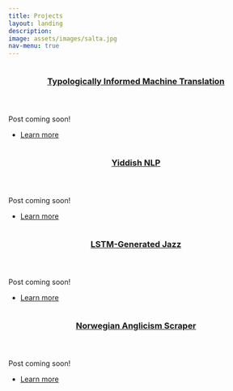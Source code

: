 ```yaml
---
title: Projects
layout: landing
description:
image: assets/images/salta.jpg
nav-menu: true
---
```


<!-- Main -->
<div id="main">

<!-- One -->


<!-- Two -->
<section id="two" class="spotlights">
	<section>
		<a href="typology_translation_project.html" class="image">
			<img src="{% link assets/images/atacama_2.jpg %}" alt="" data-position="center center" />
		</a>
		<div class="content">
			<div class="inner">
				<header class="major">
					<h3><a href="typology_translation_project.html">Typologically Informed Machine Translation</a></h3>
				</header>
				<p>Post coming soon!</p>
				<ul class="actions">
					<li><a href="typology_translation_project.html" class="button next">Learn more</a></li>
				</ul>
			</div>
		</div>
	</section>
	<section>
		<a href="yiddish-nlp.html" class="image">
			<img src="{% link assets/images/machu-picchu_mtns.jpg %}" alt="" data-position="top center" />
		</a>
		<div class="content">
			<div class="inner">
				<header class="major">
					<h3><a href="yiddish-nlp.html">Yiddish NLP</a></h3>
				</header>
				<p>Post coming soon!</p>
				<ul class="actions">
					<li><a href="yiddish-nlp.html" class="button next">Learn more</a></li>
				</ul>
			</div>
		</div>
	</section>
	<section>
		<a href="jazz-lstm.html" class="image">
			<img src="{% link assets/images/bay_daytime.jpg %}" alt="" data-position="25% 25%" />
		</a>
		<div class="content">
			<div class="inner">
				<header class="major">
					<h3><a href="jazz-lstm.html">LSTM-Generated Jazz</a></h3>
				</header>
				<p>Post coming soon!</p>
				<ul class="actions">
					<li><a href="jazz-lstm.html" class="button next">Learn more</a></li>
				</ul>
			</div>
		</div>
	</section>
  <section>
		<a href="angliscraper.html" class="image">
			<img src="{% link assets/images/salt-flats.jpg %}" alt="" data-position="25% 25%" />
		</a>
		<div class="content">
			<div class="inner">
				<header class="major">
					<h3><a href="angliscraper.html">Norwegian Anglicism Scraper</a></h3>
				</header>
				<p>Post coming soon!</p>
				<ul class="actions">
					<li><a href="angliscraper.html" class="button next">Learn more</a></li>
				</ul>
			</div>
		</div>
	</section>
</section>


</div>
